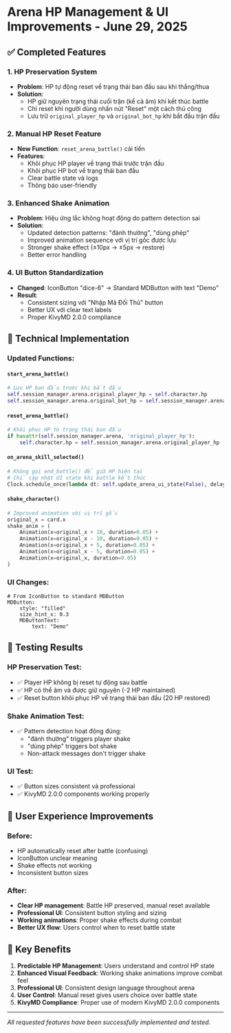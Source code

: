 # Arena HP Management & UI Improvements - June 29, 2025

## ✅ Completed Features

### 1. **HP Preservation System**
- **Problem**: HP tự động reset về trạng thái ban đầu sau khi thắng/thua
- **Solution**: 
  - HP giữ nguyên trạng thái cuối trận (kể cả âm) khi kết thúc battle
  - Chỉ reset khi người dùng nhấn nút "Reset" một cách thủ công
  - Lưu trữ `original_player_hp` và `original_bot_hp` khi bắt đầu trận đấu

### 2. **Manual HP Reset Feature**
- **New Function**: `reset_arena_battle()` cải tiến
- **Features**:
  - Khôi phục HP player về trạng thái trước trận đấu
  - Khôi phục HP bot về trạng thái ban đầu
  - Clear battle state và logs
  - Thông báo user-friendly

### 3. **Enhanced Shake Animation**
- **Problem**: Hiệu ứng lắc không hoạt động do pattern detection sai
- **Solution**:
  - Updated detection patterns: "đánh thường", "dùng phép"
  - Improved animation sequence với vị trí gốc được lưu
  - Stronger shake effect (±10px -> ±5px -> restore)
  - Better error handling

### 4. **UI Button Standardization**
- **Changed**: IconButton "dice-6" → Standard MDButton with text "Demo"
- **Result**: 
  - Consistent sizing với "Nhập Mã Đối Thủ" button
  - Better UX với clear text labels
  - Proper KivyMD 2.0.0 compliance

## 🔧 Technical Implementation

### Updated Functions:

#### `start_arena_battle()`
```python
# Lưu HP ban đầu trước khi bắt đầu
self.session_manager.arena.original_player_hp = self.character.hp
self.session_manager.arena.original_bot_hp = self.session_manager.arena.bot.hp
```

#### `reset_arena_battle()`
```python
# Khôi phục HP từ trạng thái ban đầu
if hasattr(self.session_manager.arena, 'original_player_hp'):
    self.character.hp = self.session_manager.arena.original_player_hp
```

#### `on_arena_skill_selected()`
```python
# Không gọi end_battle() để giữ HP hiện tại
# Chỉ cập nhật UI state khi battle kết thúc
Clock.schedule_once(lambda dt: self.update_arena_ui_state(False), delay_time + 1.0)
```

#### `shake_character()`
```python
# Improved animation với vị trí gốc
original_x = card.x
shake_anim = (
    Animation(x=original_x + 10, duration=0.05) + 
    Animation(x=original_x - 10, duration=0.05) +
    Animation(x=original_x + 5, duration=0.05) +
    Animation(x=original_x - 5, duration=0.05) +
    Animation(x=original_x, duration=0.05)
)
```

### UI Changes:
```kv
# From IconButton to standard MDButton
MDButton:
    style: "filled"
    size_hint_x: 0.3
    MDButtonText:
        text: "Demo"
```

## 🧪 Testing Results

### HP Preservation Test:
- ✅ Player HP không bị reset tự động sau battle
- ✅ HP có thể âm và được giữ nguyên (-2 HP maintained)
- ✅ Reset button khôi phục HP về trạng thái ban đầu (20 HP restored)

### Shake Animation Test:
- ✅ Pattern detection hoạt động đúng:
  - "đánh thường" triggers player shake
  - "dùng phép" triggers bot shake
  - Non-attack messages don't trigger shake

### UI Test:
- ✅ Button sizes consistent và professional
- ✅ KivyMD 2.0.0 components working properly

## 📝 User Experience Improvements

### Before:
- HP automatically reset after battle (confusing)
- IconButton unclear meaning
- Shake effects not working
- Inconsistent button sizes

### After:
- **Clear HP management**: Battle HP preserved, manual reset available
- **Professional UI**: Consistent button styling and sizing
- **Working animations**: Proper shake effects during combat
- **Better UX flow**: Users control when to reset battle state

## 🎯 Key Benefits

1. **Predictable HP Management**: Users understand and control HP state
2. **Enhanced Visual Feedback**: Working shake animations improve combat feel
3. **Professional UI**: Consistent design language throughout arena
4. **User Control**: Manual reset gives users choice over battle state
5. **KivyMD Compliance**: Proper use of modern KivyMD 2.0.0 components

---
*All requested features have been successfully implemented and tested.*
